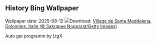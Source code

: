 ## History Bing Wallpaper
Wallpaper date: 2025-08-12
![](https://www.bing.com/th?id=OHR.SantaMaddalena_FR-CA5380736106_UHD.jpg&w=1000)Download: [Village de Santa Maddalena, Dolomites, Italie (© Sakrapee Nopparat/Getty Images)](https://www.bing.com/th?id=OHR.SantaMaddalena_FR-CA5380736106_UHD.jpg)

Auto get programm by LtgX
